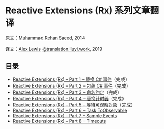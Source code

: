 # Reactive Extensions (Rx) 系列文章翻译

原文：[Muhammad Rehan Saeed](https://rehansaeed.com/), 2014

译文：[Alex Lewis](https://alexinea.com) [@translation.liuyi.work](https://translation.liuyi.work/reactive-extensions-rehansaeed2014), 2019

## 目录

- [Reactive Extensions (Rx) – Part 1 – 替换 C# 事件](docs/1/README.zh-CN.md)（完成）
- [Reactive Extensions (Rx) – Part 2 – 包装 C# 事件](docs/2/README.zh-CN.md)（完成）
- [Reactive Extensions (Rx) – Part 3 – 命名约定](docs/3/README.zh-CN.md)（完成）
- [Reactive Extensions (Rx) – Part 4 – 替换计时器](docs/4/README.zh-CN.md)（完成）
- [Reactive Extensions (Rx) – Part 5 – 等待可观察对象](docs/5/README.zh-CN.md)（完成）
- [Reactive Extensions (Rx) – Part 6 – Task ToObservable](docs/6/README.md)
- [Reactive Extensions (Rx) – Part 7 – Sample Events](docs/7/README.md)
- [Reactive Extensions (Rx) – Part 8 – Timeouts](docs/8/README.md)
